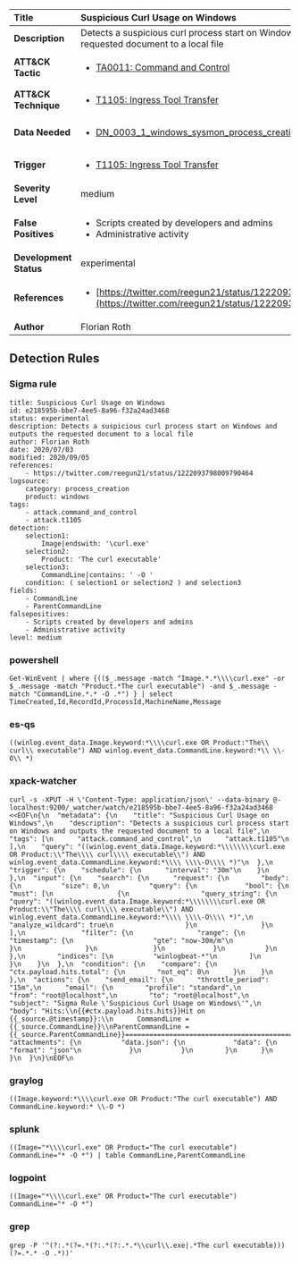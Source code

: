 | Title                    | Suspicious Curl Usage on Windows       |
|:-------------------------|:------------------|
| **Description**          | Detects a suspicious curl process start on Windows and outputs the requested document to a local file |
| **ATT&amp;CK Tactic**    |  <ul><li>[TA0011: Command and Control](https://attack.mitre.org/tactics/TA0011)</li></ul>  |
| **ATT&amp;CK Technique** | <ul><li>[T1105: Ingress Tool Transfer](https://attack.mitre.org/techniques/T1105)</li></ul>  |
| **Data Needed**          | <ul><li>[DN_0003_1_windows_sysmon_process_creation](../Data_Needed/DN_0003_1_windows_sysmon_process_creation.md)</li></ul>  |
| **Trigger**              | <ul><li>[T1105: Ingress Tool Transfer](../Triggers/T1105.md)</li></ul>  |
| **Severity Level**       | medium |
| **False Positives**      | <ul><li>Scripts created by developers and admins</li><li>Administrative activity</li></ul>  |
| **Development Status**   | experimental |
| **References**           | <ul><li>[https://twitter.com/reegun21/status/1222093798009790464](https://twitter.com/reegun21/status/1222093798009790464)</li></ul>  |
| **Author**               | Florian Roth |


## Detection Rules

### Sigma rule

```
title: Suspicious Curl Usage on Windows
id: e218595b-bbe7-4ee5-8a96-f32a24ad3468
status: experimental
description: Detects a suspicious curl process start on Windows and outputs the requested document to a local file
author: Florian Roth
date: 2020/07/03
modified: 2020/09/05
references:
    - https://twitter.com/reegun21/status/1222093798009790464
logsource:
    category: process_creation
    product: windows
tags:
    - attack.command_and_control
    - attack.t1105
detection:
    selection1:
        Image|endswith: '\curl.exe'
    selection2:
        Product: 'The curl executable'
    selection3: 
        CommandLine|contains: ' -O '
    condition: ( selection1 or selection2 ) and selection3
fields:
    - CommandLine
    - ParentCommandLine
falsepositives:
    - Scripts created by developers and admins
    - Administrative activity
level: medium

```





### powershell
    
```
Get-WinEvent | where {(($_.message -match "Image.*.*\\\\curl.exe" -or $_.message -match "Product.*The curl executable") -and $_.message -match "CommandLine.*.* -O .*") } | select TimeCreated,Id,RecordId,ProcessId,MachineName,Message
```


### es-qs
    
```
((winlog.event_data.Image.keyword:*\\\\curl.exe OR Product:"The\\ curl\\ executable") AND winlog.event_data.CommandLine.keyword:*\\ \\-O\\ *)
```


### xpack-watcher
    
```
curl -s -XPUT -H \'Content-Type: application/json\' --data-binary @- localhost:9200/_watcher/watch/e218595b-bbe7-4ee5-8a96-f32a24ad3468 <<EOF\n{\n  "metadata": {\n    "title": "Suspicious Curl Usage on Windows",\n    "description": "Detects a suspicious curl process start on Windows and outputs the requested document to a local file",\n    "tags": [\n      "attack.command_and_control",\n      "attack.t1105"\n    ],\n    "query": "((winlog.event_data.Image.keyword:*\\\\\\\\curl.exe OR Product:\\"The\\\\ curl\\\\ executable\\") AND winlog.event_data.CommandLine.keyword:*\\\\ \\\\-O\\\\ *)"\n  },\n  "trigger": {\n    "schedule": {\n      "interval": "30m"\n    }\n  },\n  "input": {\n    "search": {\n      "request": {\n        "body": {\n          "size": 0,\n          "query": {\n            "bool": {\n              "must": [\n                {\n                  "query_string": {\n                    "query": "((winlog.event_data.Image.keyword:*\\\\\\\\curl.exe OR Product:\\"The\\\\ curl\\\\ executable\\") AND winlog.event_data.CommandLine.keyword:*\\\\ \\\\-O\\\\ *)",\n                    "analyze_wildcard": true\n                  }\n                }\n              ],\n              "filter": {\n                "range": {\n                  "timestamp": {\n                    "gte": "now-30m/m"\n                  }\n                }\n              }\n            }\n          }\n        },\n        "indices": [\n          "winlogbeat-*"\n        ]\n      }\n    }\n  },\n  "condition": {\n    "compare": {\n      "ctx.payload.hits.total": {\n        "not_eq": 0\n      }\n    }\n  },\n  "actions": {\n    "send_email": {\n      "throttle_period": "15m",\n      "email": {\n        "profile": "standard",\n        "from": "root@localhost",\n        "to": "root@localhost",\n        "subject": "Sigma Rule \'Suspicious Curl Usage on Windows\'",\n        "body": "Hits:\\n{{#ctx.payload.hits.hits}}Hit on {{_source.@timestamp}}:\\n      CommandLine = {{_source.CommandLine}}\\nParentCommandLine = {{_source.ParentCommandLine}}================================================================================\\n{{/ctx.payload.hits.hits}}",\n        "attachments": {\n          "data.json": {\n            "data": {\n              "format": "json"\n            }\n          }\n        }\n      }\n    }\n  }\n}\nEOF\n
```


### graylog
    
```
((Image.keyword:*\\\\curl.exe OR Product:"The curl executable") AND CommandLine.keyword:* \\-O *)
```


### splunk
    
```
((Image="*\\\\curl.exe" OR Product="The curl executable") CommandLine="* -O *") | table CommandLine,ParentCommandLine
```


### logpoint
    
```
((Image="*\\\\curl.exe" OR Product="The curl executable") CommandLine="* -O *")
```


### grep
    
```
grep -P '^(?:.*(?=.*(?:.*(?:.*.*\\curl\\.exe|.*The curl executable)))(?=.*.* -O .*))'
```



